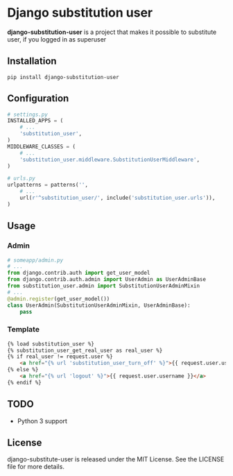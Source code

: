 # Django substitution user

**django-substitution-user** is a project that makes it possible to substitute user, if you logged in as superuser 

## Installation
    pip install django-substitution-user

## Configuration
```python
# settings.py
INSTALLED_APPS = (
    # ...
    'substitution_user',
)
MIDDLEWARE_CLASSES = (
    # ...
    'substitution_user.middleware.SubstitutionUserMiddleware',
)

# urls.py
urlpatterns = patterns('',
    # ...
    url(r'^substitution_user/', include('substitution_user.urls')),
)
```

## Usage
### Admin
```python
# someapp/admin.py
# ...
from django.contrib.auth import get_user_model
from django.contrib.auth.admin import UserAdmin as UserAdminBase
from substitution_user.admin import SubstitutionUserAdminMixin
# ...
@admin.register(get_user_model())
class UserAdmin(SubstitutionUserAdminMixin, UserAdminBase):
    pass
```

### Template
```html
{% load substitution_user %}
{% substitution_user_get_real_user as real_user %}
{% if real_user != request.user %}
    <a href="{% url 'substitution_user_turn_off' %}">{{ request.user.username }} [{{ real_user.username }}]</a>
{% else %}
    <a href="{% url 'logout' %}">{{ request.user.username }}</a>
{% endif %}
```

## TODO
- Python 3 support


## License
django-substitute-user is released under the MIT License. See the LICENSE file for more details.
